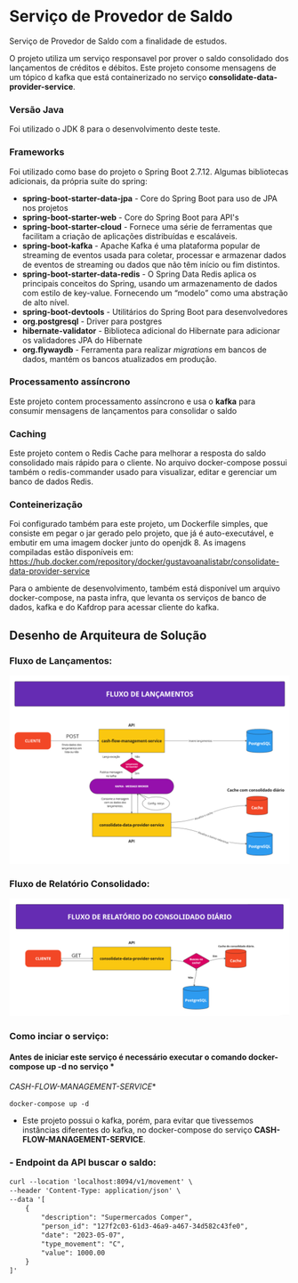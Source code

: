 # Serviço de Provedor de Saldo

Serviço de Provedor de Saldo com a finalidade de estudos.

O projeto utiliza um serviço responsavel por prover o saldo consolidado dos lançamentos de créditos e débitos. Este
projeto consome mensagens de um tópico d kafka que está containerizado no serviço **consolidate-data-provider-service**.

### Versão Java

Foi utilizado o JDK 8 para o desenvolvimento deste teste.

### Frameworks

Foi utilizado como base do projeto o Spring Boot 2.7.12. Algumas bibliotecas adicionais, da própria suite do spring:

* **spring-boot-starter-data-jpa** - Core do Spring Boot para uso de JPA nos projetos
* **spring-boot-starter-web** - Core do Spring Boot para API's
* **spring-boot-starter-cloud** - Fornece uma série de ferramentas que facilitam a criação de aplicações distribuídas e
  escaláveis.
* **spring-boot-kafka** - Apache Kafka é uma plataforma popular de streaming de eventos usada para coletar, processar e
  armazenar dados de eventos de streaming ou dados que não têm início ou fim distintos.
* **spring-boot-starter-data-redis** - O Spring Data Redis aplica os principais conceitos do Spring, usando um
  armazenamento de dados com estilo de key-value. Fornecendo um “modelo” como uma abstração de alto nível.
* **spring-boot-devtools** - Utilitários do Spring Boot para desenvolvedores
* **org.postgresql** - Driver para postgres
* **hibernate-validator** - Biblioteca adicional do Hibernate para adicionar os validadores JPA do Hibernate
* **org.flywaydb** - Ferramenta para realizar *migrations* em bancos de dados, mantém os bancos atualizados em produção.

### Processamento assíncrono

Este projeto contem processamento assíncrono e usa o **kafka** para consumir mensagens de lançamentos para consolidar o
saldo

### Caching

Este projeto contem o Redis Cache para melhorar a resposta do saldo consolidado mais rápido para o cliente. No arquivo
docker-compose possui também o redis-commander usado para visualizar, editar e gerenciar um banco de dados Redis.


### Conteinerização

Foi configurado também para este projeto, um Dockerfile simples, que consiste em pegar o jar gerado pelo projeto, que já
é auto-executável, e embutir em uma imagem docker junto do openjdk 8. As imagens compiladas estão disponíveis
em: https://hub.docker.com/repository/docker/gustavoanalistabr/consolidate-data-provider-service

Para o ambiente de desenvolvimento, também está disponível um arquivo docker-compose, na pasta infra, que levanta os
serviços de banco de dados, kafka e do Kafdrop para acessar cliente do kafka.

## Desenho de Arquiteura de Solução

### Fluxo de Lançamentos:

[![modelo](docs/solucao-fluxo-lancamentos.png)](https://dbdiagram.io/d/5e285bfd9e76504e0ef08a7c)

### Fluxo de Relatório Consolidado:

[![modelo](docs/solucao-fluxo-relatorio-consolidado.png)](https://dbdiagram.io/d/5e285bfd9e76504e0ef08a7c)

### Como inciar o serviço:

#### Antes de iniciar este serviço é necessário executar o comando **docker-compose up -d** no serviço *
*CASH-FLOW-MANAGEMENT-SERVICE**

```
docker-compose up -d
```

* Este projeto possui o kafka, porém, para evitar que tivessemos instâncias diferentes do kafka, no docker-compose do
  serviço **CASH-FLOW-MANAGEMENT-SERVICE**.

### - **Endpoint da API buscar o saldo:**

```
curl --location 'localhost:8094/v1/movement' \
--header 'Content-Type: application/json' \
--data '[
    {
        "description": "Supermercados Comper",
        "person_id": "127f2c03-61d3-46a9-a467-34d582c43fe0",
        "date": "2023-05-07",
        "type_movement": "C",
        "value": 1000.00
    }
]'
```